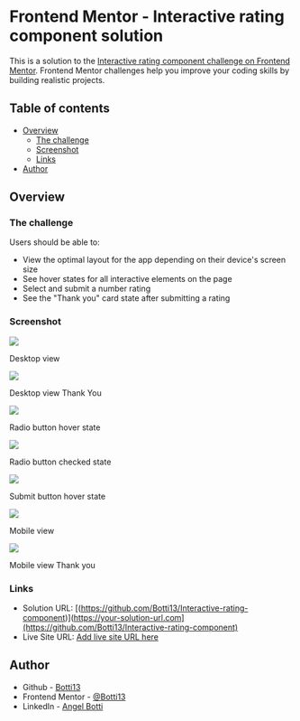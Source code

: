 # Frontend Mentor - Interactive rating component solution

This is a solution to the [Interactive rating component challenge on Frontend Mentor](https://www.frontendmentor.io/challenges/interactive-rating-component-koxpeBUmI). Frontend Mentor challenges help you improve your coding skills by building realistic projects.

## Table of contents

- [Overview](#overview)
  - [The challenge](#the-challenge)
  - [Screenshot](#screenshot)
  - [Links](#links)
- [Author](#author)

## Overview

### The challenge

Users should be able to:

- View the optimal layout for the app depending on their device's screen size
- See hover states for all interactive elements on the page
- Select and submit a number rating
- See the "Thank you" card state after submitting a rating

### Screenshot

![](./screenshots/desktop-view.jpg)

Desktop view

![](./screenshots/desktop-view-thank-you.jpg)

Desktop view Thank You

![](./screenshots/hover-state-1.jpg)

Radio button hover state

![](./screenshots/checked-state.jpg)

Radio button checked state

![](./screenshots/hover-state-2.jpg)

Submit button hover state

![](./screenshots/mobile-view.png)

Mobile view

![](./screenshots/mobile-view-thank-you.png)

Mobile view Thank you

### Links

- Solution URL: [(https://github.com/Botti13/Interactive-rating-component)](https://your-solution-url.com](https://github.com/Botti13/Interactive-rating-component)
- Live Site URL: [Add live site URL here](https://your-live-site-url.com)

## Author

- Github - [Botti13](https://github.com/Botti13)
- Frontend Mentor - [@Botti13](https://www.frontendmentor.io/profile/Botti13)
- LinkedIn - [Angel Botti](https://www.linkedin.com/in/angelbotti/)
